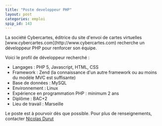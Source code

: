 ```yaml
---
title: "Poste developpeur PHP"
layout: post
categories: emploi
spip_id: 143
---
```

<p class="chapo">
La société Cybercartes, éditrice du site d'envoi de cartes virtuelles [www.cybercartes.com](http://www.cybercartes.com) recherche un développeur PHP pour renforcer son équipe.
</p>

Voici le profil de développeur recherché :

- Langages : PHP 5, Javascript, HTML, CSS
- Framework : Zend (la connaissance d'un autre framework ou au moins du modèle MVC est suffisante)
- Base de données : MySQL
- Environnement : Linux
- Expérience en programmation PHP : minimum 2 ans
- Diplôme : BAC+2
- Lieu de travail : Marseille

Le poste est à pourvoir dès que possible. Pour plus de renseignements, contacter [Nicolas Durut](nico@cybercartes.com)
